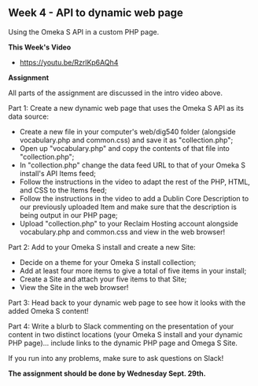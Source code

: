 ## Week 4 - API to dynamic web page

Using the Omeka S API in a custom PHP page.

**This Week's Video**

- <https://youtu.be/RzrlKp6AQh4>

**Assignment**

All parts of the assignment are discussed in the intro video above.

Part 1: Create a new dynamic web page that uses the Omeka S API as its data source:
- Create a new file in your computer's web/dig540 folder (alongside vocabulary.php and common.css) and save it as "collection.php";
- Open up "vocabulary.php" and copy the contents of that file into "collection.php";
- In "collection.php" change the data feed URL to that of your Omeka S install's API Items feed;
- Follow the instructions in the video to adapt the rest of the PHP, HTML, and CSS to the Items feed;
- Follow the instructions in the video to add a Dublin Core Description to our previously uploaded Item and make sure that the description is being output in our PHP page;
- Upload "collection.php" to your Reclaim Hosting account alongside vocabulary.php and common.css and view in the web browser!

Part 2: Add to your Omeka S install and create a new Site:
- Decide on a theme for your Omeka S install collection;
- Add at least four more items to give a total of five items in your install;
- Create a Site and attach your five items to that Site;
- View the Site in the web browser!

Part 3: Head back to your dynamic web page to see how it looks with the added Omeka S content!

Part 4: Write a blurb to Slack commenting on the presentation of your content in two distinct locations (your Omeka S install and your dynamic PHP page)... include links to the dynamic PHP page and Omega S Site.

If you run into any problems, make sure to ask questions on Slack!

**The assignment should be done by Wednesday Sept. 29th.**

